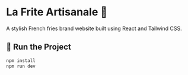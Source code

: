 # La Frite Artisanale 🍟

A stylish French fries brand website built using React and Tailwind CSS.

## 🚀 Run the Project

```bash
npm install
npm run dev
